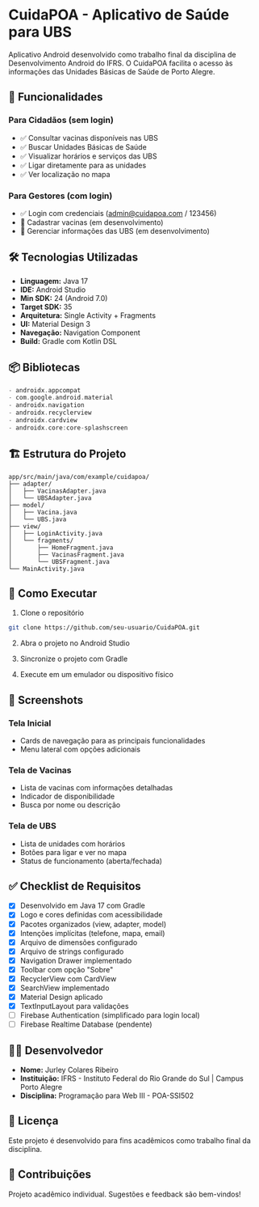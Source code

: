 # CuidaPOA - Aplicativo de Saúde para UBS

Aplicativo Android desenvolvido como trabalho final da disciplina de Desenvolvimento Android do IFRS. O CuidaPOA facilita o acesso às informações das Unidades Básicas de Saúde de Porto Alegre.

## 📱 Funcionalidades

### Para Cidadãos (sem login)
- ✅ Consultar vacinas disponíveis nas UBS
- ✅ Buscar Unidades Básicas de Saúde
- ✅ Visualizar horários e serviços das UBS
- ✅ Ligar diretamente para as unidades
- ✅ Ver localização no mapa

### Para Gestores (com login)
- ✅ Login com credenciais (admin@cuidapoa.com / 123456)
- 🔄 Cadastrar vacinas (em desenvolvimento)
- 🔄 Gerenciar informações das UBS (em desenvolvimento)

## 🛠️ Tecnologias Utilizadas

- **Linguagem:** Java 17
- **IDE:** Android Studio
- **Min SDK:** 24 (Android 7.0)
- **Target SDK:** 35
- **Arquitetura:** Single Activity + Fragments
- **UI:** Material Design 3
- **Navegação:** Navigation Component
- **Build:** Gradle com Kotlin DSL

## 📦 Bibliotecas

```gradle
- androidx.appcompat
- com.google.android.material
- androidx.navigation
- androidx.recyclerview
- androidx.cardview
- androidx.core:core-splashscreen
```

## 🏗️ Estrutura do Projeto

```
app/src/main/java/com/example/cuidapoa/
├── adapter/
│   ├── VacinasAdapter.java
│   └── UBSAdapter.java
├── model/
│   ├── Vacina.java
│   └── UBS.java
├── view/
│   ├── LoginActivity.java
│   └── fragments/
│       ├── HomeFragment.java
│       ├── VacinasFragment.java
│       └── UBSFragment.java
└── MainActivity.java
```

## 🚀 Como Executar

1. Clone o repositório
```bash
git clone https://github.com/seu-usuario/CuidaPOA.git
```

2. Abra o projeto no Android Studio

3. Sincronize o projeto com Gradle

4. Execute em um emulador ou dispositivo físico

## 📱 Screenshots

### Tela Inicial
- Cards de navegação para as principais funcionalidades
- Menu lateral com opções adicionais

### Tela de Vacinas
- Lista de vacinas com informações detalhadas
- Indicador de disponibilidade
- Busca por nome ou descrição

### Tela de UBS
- Lista de unidades com horários
- Botões para ligar e ver no mapa
- Status de funcionamento (aberta/fechada)

## ✅ Checklist de Requisitos

- [x] Desenvolvido em Java 17 com Gradle
- [x] Logo e cores definidas com acessibilidade
- [x] Pacotes organizados (view, adapter, model)
- [x] Intenções implícitas (telefone, mapa, email)
- [x] Arquivo de dimensões configurado
- [x] Arquivo de strings configurado
- [x] Navigation Drawer implementado
- [x] Toolbar com opção "Sobre"
- [x] RecyclerView com CardView
- [x] SearchView implementado
- [x] Material Design aplicado
- [x] TextInputLayout para validações
- [ ] Firebase Authentication (simplificado para login local)
- [ ] Firebase Realtime Database (pendente)

## 👨‍💻 Desenvolvedor

- **Nome:** Jurley Colares Ribeiro
- **Instituição:** IFRS - Instituto Federal do Rio Grande do Sul | Campus Porto Alegre
- **Disciplina:** Programação para Web III - POA-SSI502

## 📄 Licença

Este projeto é desenvolvido para fins acadêmicos como trabalho final da disciplina.

## 🤝 Contribuições

Projeto acadêmico individual. Sugestões e feedback são bem-vindos!
